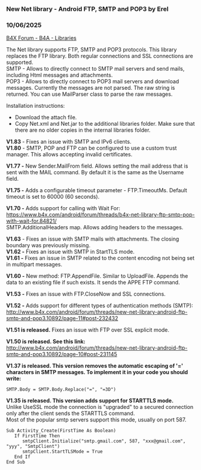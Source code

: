 ### New Net library - Android FTP, SMTP and POP3 by Erel
### 10/06/2025
[B4X Forum - B4A - Libraries](https://www.b4x.com/android/forum/threads/10892/)

The Net library supports FTP, SMTP and POP3 protocols. This library replaces the FTP library. Both regular connections and SSL connections are supported.  
SMTP - Allows to directly connect to SMTP mail servers and send mails, including Html messages and attachments.  
POP3 - Allows to directly connect to POP3 mail servers and download messages. Currently the messages are not parsed. The raw string is returned. You can use MailParser class to parse the raw messages.  
  
Installation instructions:  
- Download the attach file.  
- Copy Net.xml and Net.jar to the additional libraries folder. Make sure that there are no older copies in the internal libraries folder.  
  
**V1.83** - Fixes an issue with SMTP and IPv6 clients.  
**V1.80** - SMTP, POP and FTP can be configured to use a custom trust manager. This allows accepting invalid certificates.  
  
**V1.77 -** New Sender.MailFrom field. Allows setting the mail address that is sent with the MAIL command. By default it is the same as the Username field.  
  
**V1.75 -** Adds a configurable timeout parameter - FTP.TimeoutMs. Default timeout is set to 60000 (60 seconds).  
  
**V1.70 -** Adds support for calling with Wait For: <https://www.b4x.com/android/forum/threads/b4x-net-library-ftp-smtp-pop-with-wait-for.84821/>  
SMTP.AdditionalHeaders map. Allows adding headers to the messages.  
  
**V1.63** - Fixes an issue with SMTP mails with attachments. The closing boundary was previously missing.  
**V1.62 -** Fixes an issue with SMTP in StartTLS mode.  
**V1.61 -** Fixes an issue in SMTP related to the content encoding not being set in multipart messages.  
  
**V1.60 -** New method: FTP.AppendFile. Similar to UploadFile. Appends the data to an existing file if such exists. It sends the APPE FTP command.  
  
**V1.53 -** Fixes an issue with FTP.CloseNow and SSL connections.  
  
**V1.52 -** Adds support for different types of authentication methods (SMTP): <http://www.b4x.com/android/forum/threads/new-net-library-android-ftp-smtp-and-pop3.10892/page-11#post-232432>  
  
**V1.51 is released.** Fixes an issue with FTP over SSL explicit mode.  
  
**V1.50 is released. See this link:** <http://www.b4x.com/android/forum/threads/new-net-library-android-ftp-smtp-and-pop3.10892/page-10#post-231145>  
  
**V1.37 is released. This version removes the automatic escaping of '=' characters in SMTP messages. To implement it in your code you should write:**  

```B4X
SMTP.Body = SMTP.Body.Replace("=", "=3D")
```

  
  
  
**V1.35 is released. This version adds support for STARTTLS mode.**  
Unlike UseSSL mode the connection is "upgraded" to a secured connection only after the client sends the STARTTLS command.  
Most of the popular smtp servers support this mode, usually on port 587.  
  

```B4X
Sub Activity_Create(FirstTime As Boolean)  
   If FirstTime Then  
      smtpClient.Initialize("smtp.gmail.com", 587, "xxx@gmail.com", "yyy", "SmtpClient")  
      smtpClient.StartTLSMode = True  
   End If  
End Sub
```